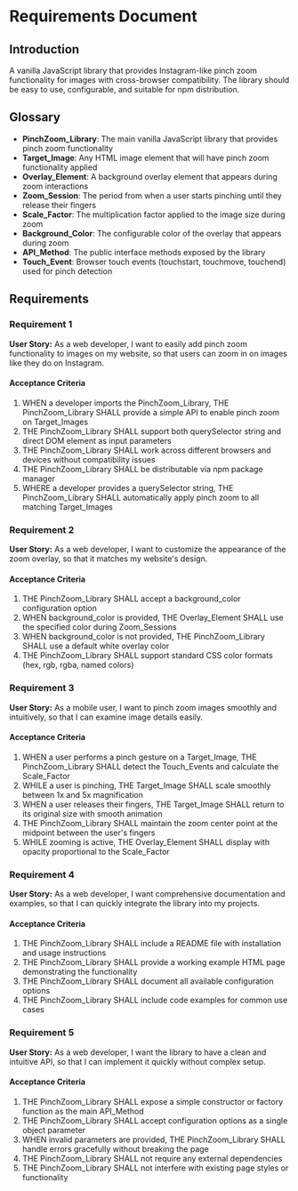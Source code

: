 # Requirements Document

## Introduction

A vanilla JavaScript library that provides Instagram-like pinch zoom functionality for images with cross-browser compatibility. The library should be easy to use, configurable, and suitable for npm distribution.

## Glossary

- **PinchZoom_Library**: The main vanilla JavaScript library that provides pinch zoom functionality
- **Target_Image**: Any HTML image element that will have pinch zoom functionality applied
- **Overlay_Element**: A background overlay element that appears during zoom interactions
- **Zoom_Session**: The period from when a user starts pinching until they release their fingers
- **Scale_Factor**: The multiplication factor applied to the image size during zoom
- **Background_Color**: The configurable color of the overlay that appears during zoom
- **API_Method**: The public interface methods exposed by the library
- **Touch_Event**: Browser touch events (touchstart, touchmove, touchend) used for pinch detection

## Requirements

### Requirement 1

**User Story:** As a web developer, I want to easily add pinch zoom functionality to images on my website, so that users can zoom in on images like they do on Instagram.

#### Acceptance Criteria

1. WHEN a developer imports the PinchZoom_Library, THE PinchZoom_Library SHALL provide a simple API to enable pinch zoom on Target_Images
2. THE PinchZoom_Library SHALL support both querySelector string and direct DOM element as input parameters
3. THE PinchZoom_Library SHALL work across different browsers and devices without compatibility issues
4. THE PinchZoom_Library SHALL be distributable via npm package manager
5. WHERE a developer provides a querySelector string, THE PinchZoom_Library SHALL automatically apply pinch zoom to all matching Target_Images

### Requirement 2

**User Story:** As a web developer, I want to customize the appearance of the zoom overlay, so that it matches my website's design.

#### Acceptance Criteria

1. THE PinchZoom_Library SHALL accept a background_color configuration option
2. WHEN background_color is provided, THE Overlay_Element SHALL use the specified color during Zoom_Sessions
3. WHEN background_color is not provided, THE PinchZoom_Library SHALL use a default white overlay color
4. THE PinchZoom_Library SHALL support standard CSS color formats (hex, rgb, rgba, named colors)

### Requirement 3

**User Story:** As a mobile user, I want to pinch zoom images smoothly and intuitively, so that I can examine image details easily.

#### Acceptance Criteria

1. WHEN a user performs a pinch gesture on a Target_Image, THE PinchZoom_Library SHALL detect the Touch_Events and calculate the Scale_Factor
2. WHILE a user is pinching, THE Target_Image SHALL scale smoothly between 1x and 5x magnification
3. WHEN a user releases their fingers, THE Target_Image SHALL return to its original size with smooth animation
4. THE PinchZoom_Library SHALL maintain the zoom center point at the midpoint between the user's fingers
5. WHILE zooming is active, THE Overlay_Element SHALL display with opacity proportional to the Scale_Factor

### Requirement 4

**User Story:** As a web developer, I want comprehensive documentation and examples, so that I can quickly integrate the library into my projects.

#### Acceptance Criteria

1. THE PinchZoom_Library SHALL include a README file with installation and usage instructions
2. THE PinchZoom_Library SHALL provide a working example HTML page demonstrating the functionality
3. THE PinchZoom_Library SHALL document all available configuration options
4. THE PinchZoom_Library SHALL include code examples for common use cases

### Requirement 5

**User Story:** As a web developer, I want the library to have a clean and intuitive API, so that I can implement it quickly without complex setup.

#### Acceptance Criteria

1. THE PinchZoom_Library SHALL expose a simple constructor or factory function as the main API_Method
2. THE PinchZoom_Library SHALL accept configuration options as a single object parameter
3. WHEN invalid parameters are provided, THE PinchZoom_Library SHALL handle errors gracefully without breaking the page
4. THE PinchZoom_Library SHALL not require any external dependencies
5. THE PinchZoom_Library SHALL not interfere with existing page styles or functionality
